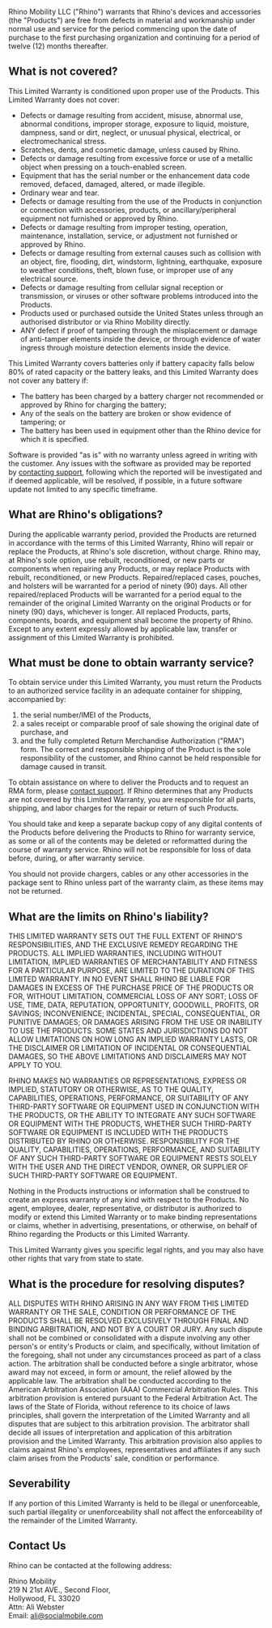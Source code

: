 Rhino Mobility LLC ("Rhino") warrants that Rhino's devices and accessories (the "Products") are free from defects in material and workmanship under normal use and service for the period commencing upon the date of purchase to the first purchasing organization and continuing for a period of twelve (12) months thereafter.

## What is not covered?

This Limited Warranty is conditioned upon proper use of the Products. This Limited Warranty does not cover:

-   Defects or damage resulting from accident, misuse, abnormal use, abnormal conditions, improper storage, exposure to liquid, moisture, dampness, sand or dirt, neglect, or unusual physical, electrical, or electromechanical stress.
-   Scratches, dents, and cosmetic damage, unless caused by Rhino.
-   Defects or damage resulting from excessive force or use of a metallic object when pressing on a touch-enabled screen.
-   Equipment that has the serial number or the enhancement data code removed, defaced, damaged, altered, or made illegible.
-   Ordinary wear and tear.
-   Defects or damage resulting from the use of the Products in conjunction or connection with accessories, products, or ancillary/peripheral equipment not furnished or approved by Rhino.
-   Defects or damage resulting from improper testing, operation, maintenance, installation, service, or adjustment not furnished or approved by Rhino.
-   Defects or damage resulting from external causes such as collision with an object, fire, flooding, dirt, windstorm, lightning, earthquake, exposure to weather conditions, theft, blown fuse, or improper use of any electrical source.
-   Defects or damage resulting from cellular signal reception or transmission, or viruses or other software problems introduced into the Products.
-   Products used or purchased outside the United States unless through an authorised distributor or via Rhino Mobility directly.
-   ANY defect if proof of tampering through the misplacement or damage of anti-tamper elements inside the device, or through evidence of water ingress through moisture detection elements inside the device.

This Limited Warranty covers batteries only if battery capacity falls below 80% of rated capacity or the battery leaks, and this Limited Warranty does not cover any battery if:

-   The battery has been charged by a battery charger not recommended or approved by Rhino for charging the battery;
-   Any of the seals on the battery are broken or show evidence of tampering; or
-   The battery has been used in equipment other than the Rhino device for which it is specified.

Software is provided "as is" with no warranty unless agreed in writing with the customer. Any issues with the software as provided may be reported by [contacting support](/support/escalate), following which the reported will be investigated and if deemed applicable, will be resolved, if possible, in a future software update not limited to any specific timeframe.

## What are Rhino's obligations?

During the applicable warranty period, provided the Products are returned in accordance with the terms of this Limited Warranty, Rhino will repair or replace the Products, at Rhino's sole discretion, without charge. Rhino may, at Rhino's sole option, use rebuilt, reconditioned, or new parts or components when repairing any Products, or may replace Products with rebuilt, reconditioned, or new Products. Repaired/replaced cases, pouches, and holsters will be warranted for a period of ninety (90) days. All other repaired/replaced Products will be warranted for a period equal to the remainder of the original Limited Warranty on the original Products or for ninety (90) days, whichever is longer. All replaced Products, parts, components, boards, and equipment shall become the property of Rhino. Except to any extent expressly allowed by applicable law, transfer or assignment of this Limited Warranty is prohibited.

## What must be done to obtain warranty service?

To obtain service under this Limited Warranty, you must return the Products to an authorized service facility in an adequate container for shipping, accompanied by:

1.  the serial number/IMEI of the Products,
2.  a sales receipt or comparable proof of sale showing the original date of purchase, and
3.  and the fully completed Return Merchandise Authorization ("RMA") form. The correct and responsible shipping of the Product is the sole responsibility of the customer, and Rhino cannot be held responsible for damage caused in transit.

To obtain assistance on where to deliver the Products and to request an RMA form, please [contact support](/support/escalate). If Rhino determines that any Products are not covered by this Limited Warranty, you are responsible for all parts, shipping, and labor charges for the repair or return of such Products.

You should take and keep a separate backup copy of any digital contents of the Products before delivering the Products to Rhino for warranty service, as some or all of the contents may be deleted or reformatted during the course of warranty service. Rhino will not be responsible for loss of data before, during, or after warranty service.

You should not provide chargers, cables or any other accessories in the package sent to Rhino unless part of the warranty claim, as these items may not be returned.

## What are the limits on Rhino's liability?

THIS LIMITED WARRANTY SETS OUT THE FULL EXTENT OF RHINO'S RESPONSIBILITIES, AND THE EXCLUSIVE REMEDY REGARDING THE PRODUCTS. ALL IMPLIED WARRANTIES, INCLUDING WITHOUT LIMITATION, IMPLIED WARRANTIES OF MERCHANTABILITY AND FITNESS FOR A PARTICULAR PURPOSE, ARE LIMITED TO THE DURATION OF THIS LIMITED WARRANTY. IN NO EVENT SHALL RHINO BE LIABLE FOR DAMAGES IN EXCESS OF THE PURCHASE PRICE OF THE PRODUCTS OR FOR, WITHOUT LIMITATION, COMMERCIAL LOSS OF ANY SORT; LOSS OF USE, TIME, DATA, REPUTATION, OPPORTUNITY, GOODWILL, PROFITS, OR SAVINGS; INCONVENIENCE; INCIDENTAL, SPECIAL, CONSEQUENTIAL, OR PUNITIVE DAMAGES; OR DAMAGES ARISING FROM THE USE OR INABILITY TO USE THE PRODUCTS. SOME STATES AND JURISDICTIONS DO NOT ALLOW LIMITATIONS ON HOW LONG AN IMPLIED WARRANTY LASTS, OR THE DISCLAIMER OR LIMITATION OF INCIDENTAL OR CONSEQUENTIAL DAMAGES, SO THE ABOVE LIMITATIONS AND DISCLAIMERS MAY NOT APPLY TO YOU.

RHINO MAKES NO WARRANTIES OR REPRESENTATIONS, EXPRESS OR IMPLIED, STATUTORY OR OTHERWISE, AS TO THE QUALITY, CAPABILITIES, OPERATIONS, PERFORMANCE, OR SUITABILITY OF ANY THIRD-PARTY SOFTWARE OR EQUIPMENT USED IN CONJUNCTION WITH THE PRODUCTS, OR THE ABILITY TO INTEGRATE ANY SUCH SOFTWARE OR EQUIPMENT WITH THE PRODUCTS, WHETHER SUCH THIRD-PARTY SOFTWARE OR EQUIPMENT IS INCLUDED WITH THE PRODUCTS DISTRIBUTED BY RHINO OR OTHERWISE. RESPONSIBILITY FOR THE QUALITY, CAPABILITIES, OPERATIONS, PERFORMANCE, AND SUITABILITY OF ANY SUCH THIRD-PARTY SOFTWARE OR EQUIPMENT RESTS SOLELY WITH THE USER AND THE DIRECT VENDOR, OWNER, OR SUPPLIER OF SUCH THIRD-PARTY SOFTWARE OR EQUIPMENT.

Nothing in the Products instructions or information shall be construed to create an express warranty of any kind with respect to the Products. No agent, employee, dealer, representative, or distributor is authorized to modify or extend this Limited Warranty or to make binding representations or claims, whether in advertising, presentations, or otherwise, on behalf of Rhino regarding the Products or this Limited Warranty.

This Limited Warranty gives you specific legal rights, and you may also have other rights that vary from state to state.

## What is the procedure for resolving disputes?

ALL DISPUTES WITH RHINO ARISING IN ANY WAY FROM THIS LIMITED WARRANTY OR THE SALE, CONDITION OR PERFORMANCE OF THE PRODUCTS SHALL BE RESOLVED EXCLUSIVELY THROUGH FINAL AND BINDING ARBITRATION, AND NOT BY A COURT OR JURY. Any such dispute shall not be combined or consolidated with a dispute involving any other person's or entity's Products or claim, and specifically, without limitation of the foregoing, shall not under any circumstances proceed as part of a class action. The arbitration shall be conducted before a single arbitrator, whose award may not exceed, in form or amount, the relief allowed by the applicable law. The arbitration shall be conducted according to the American Arbitration Association (AAA) Commercial Arbitration Rules. This arbitration provision is entered pursuant to the Federal Arbitration Act. The laws of the State of Florida, without reference to its choice of laws principles, shall govern the interpretation of the Limited Warranty and all disputes that are subject to this arbitration provision. The arbitrator shall decide all issues of interpretation and application of this arbitration provision and the Limited Warranty. This arbitration provision also applies to claims against Rhino's employees, representatives and affiliates if any such claim arises from the Products' sale, condition or performance.

## Severability

If any portion of this Limited Warranty is held to be illegal or unenforceable, such partial illegality or unenforceability shall not affect the enforceability of the remainder of the Limited Warranty.

## Contact Us

Rhino can be contacted at the following address:

Rhino Mobility  
219 N 21st AVE., Second Floor,  
Hollywood, FL 33020  
Attn: Ali Webster  
Email: ali@socialmobile.com
